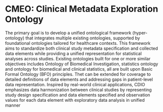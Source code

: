 # CMEO: Clinical Metadata Exploration Ontology
The primary goal is to develop a unified ontological framework (hyper-ontology) that integrates multiple existing ontologies, supported by foundational ontologies tailored for healthcare contexts. This framework aims to standardize both clinical study metadata specification and collected data elements while providing a unified representation for statistical analyses across studies. Existing ontologies built for one or more similar objectives includes Ontology of Biomedical Investigation, statistics ontology and ontology for biomedical and clinical statistics, all are built upon Basic Formal Ontology (BFO) principles. Thet can be extended for coverage to detailed definitions of data elements and addressing gaps in patient-level data representation. Inspired by real-world clinical applications, CDIO emphasizes data harmonization between clinical studies by representing study design specification and data elements specified and observation values for each data element with exploratory data analysis in unified manner
